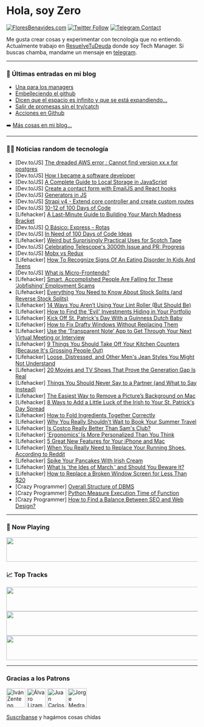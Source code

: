 # Hola, soy Zero

[![FloresBenavides.com](https://img.shields.io/website?down_message=oops&label=MiBlog&style=for-the-badge&up_message=online&url=https%3A%2F%2Ffloresbenavides.com)](https://floresbenavides.com) [![Twitter Follow](https://img.shields.io/twitter/follow/ZeroDragon?color=%231DA1F2&label=Follow&logo=twitter&logoColor=ffffff&style=for-the-badge)](https://twitter.com/zerodragon) [![Telegram Contact](https://img.shields.io/badge/escr%C3%ADbeme-ZeroDragon-%2326A5E4?style=for-the-badge&logo=telegram)](https://t.me/zerodragon)

Me gusta crear cosas y experimentar con tecnología que no entiendo.
Actualmente trabajo en [ResuelveTuDeuda](http://github.com/resuelve) donde soy Tech Manager.
Si buscas chamba, mandame un mensaje en [telegram](https://t.me/zerodragon).

---

### 📕 Últimas entradas en mi blog
<!-- BLOG-POST-LIST:START -->
- [Una para los managers](https://floresbenavides.com/una-para-los-managers/)
- [Embelleciendo el github](https://floresbenavides.com/embelleciendo-el-github/)
- [Dicen que el espacio es infinito y que se está expandiendo…](https://floresbenavides.com/dicen-que-el-espacio-es-infinito-y-que-se-esta-expandiendo/)
- [Salir de promesas sin el try/catch](https://floresbenavides.com/salir-de-promesas-sin-el-try-catch/)
- [Acciones en Github](https://floresbenavides.com/acciones-en-github/)
<!-- BLOG-POST-LIST:END -->

➡️ [Más cosas en mi blog...](https://floresbenavides.com)

---

### 👨‍💻 Noticias random de tecnología
<!-- TECH-POSTS:START -->
- [Dev.to/JS] [The dreaded AWS error : Cannot find version xx.x for postgres](https://dev.to/aws-builders/the-dreaded-aws-error-cannot-find-version-xxx-for-postgres-3gkp)
- [Dev.to/JS] [How I became a software developer](https://dev.to/jucian0/how-i-became-a-software-developer-30an)
- [Dev.to/JS] [A Complete Guide to Local Storage in JavaScript](https://dev.to/dboatenggg/complete-beginners-guide-to-local-storage-in-javascript-4e00)
- [Dev.to/JS] [Create a contact form with EmailJS and React hooks](https://dev.to/dantebhang/create-a-contact-form-with-emailjs-and-react-hooks-4imj)
- [Dev.to/JS] [Generators in JS](https://dev.to/zizdepski/generators-in-js-2h8h)
- [Dev.to/JS] [Strapi v4 - Extend core controller and create custom routes](https://dev.to/justinkarso/strapi-v4-extend-core-controller-and-create-custom-routes-18kc)
- [Dev.to/JS] [10-12 of 100 Days of Code](https://dev.to/nkemdev/10-12-of-100-days-of-code-4jkf)
- [Lifehacker] [A Last-Minute Guide to Building Your March Madness Bracket](https://lifehacker.com/a-last-minute-guide-to-building-your-march-madness-brac-1848663607)
- [Dev.to/JS] [O Básico: Express - Rotas](https://dev.to/gabrielhsilvestre/o-basico-express-rotas-4i70)
- [Dev.to/JS] [In Need of 100 Days of Code Ideas](https://dev.to/tmchuynh/in-need-of-100-days-of-code-ideas-4g81)
- [Lifehacker] [Weird but Surprisingly Practical Uses for Scotch Tape](https://lifehacker.com/weird-but-practical-ways-you-arent-using-scotch-tape-1848662336)
- [Dev.to/JS] [Celebrating Telescope&#39;s 3000th Issue and PR: Progress](https://dev.to/belokond/celebrating-telescopes-3000th-issue-and-pr-progress-3p27)
- [Dev.to/JS] [Mobx vs Redux](https://dev.to/hshoja/mobx-vs-redux-1nh4)
- [Lifehacker] [How To Recognize Signs Of An Eating Disorder In Kids And Teens](https://lifehacker.com/how-to-recognize-signs-of-an-eating-disorder-in-kids-an-1848651214)
- [Dev.to/JS] [What is Micro-Frontends?](https://dev.to/hshoja/what-is-micro-frontends-3end)
- [Lifehacker] [Smart, Accomplished People Are Falling for These ‘Jobfishing’ Employment Scams](https://lifehacker.com/smart-accomplished-people-are-falling-for-these-jobfi-1848661295)
- [Lifehacker] [Everything You Need to Know About Stock Splits &lpar;and Reverse Stock Splits&rpar;](https://lifehacker.com/everything-you-need-to-know-about-stock-splits-and-rev-1848661571)
- [Lifehacker] [14 Ways You Aren’t Using Your Lint Roller &lpar;But Should Be&rpar;](https://lifehacker.com/14-ways-you-aren-t-using-your-lint-roller-but-should-b-1848643708)
- [Lifehacker] [How to Find the &#39;Evil&#39; Investments Hiding in Your Portfolio](https://lifehacker.com/how-to-find-the-evil-investments-hiding-in-your-portfol-1848661271)
- [Lifehacker] [Kick Off St. Patrick&#39;s Day With a Guinness Dutch Baby](https://lifehacker.com/kick-off-st-patricks-day-with-a-guinness-dutch-baby-1848658965)
- [Lifehacker] [How to Fix Drafty Windows Without Replacing Them](https://lifehacker.com/how-to-fix-drafty-windows-without-replacing-them-1848653286)
- [Lifehacker] [Use the ‘Transparent Note’ App to Get Through Your Next Virtual Meeting or Interview](https://lifehacker.com/use-the-transparent-note-app-to-get-through-your-next-1848660749)
- [Lifehacker] [9 Things You Should Take Off Your Kitchen Counters &lpar;Because It&#39;s Grossing People Out&rpar;](https://lifehacker.com/9-things-you-should-take-off-your-kitchen-counters-bec-1848657160)
- [Lifehacker] [Loose, Distressed, and Other Men&#39;s Jean Styles You Might Not Understand](https://lifehacker.com/loose-distressed-and-other-mens-jean-styles-you-might-1848660578)
- [Lifehacker] [20 Movies and TV Shows That Prove the Generation Gap Is Real](https://lifehacker.com/20-movies-and-tv-shows-that-prove-the-generation-gap-is-1848654593)
- [Lifehacker] [Things You Should Never Say to a Partner &lpar;and What to Say Instead&rpar;](https://lifehacker.com/things-you-should-never-say-to-a-partner-and-what-to-s-1848655032)
- [Lifehacker] [The Easiest Way to Remove a Picture’s Background on Mac](https://lifehacker.com/the-easiest-way-to-remove-a-picture-s-background-on-mac-1848654661)
- [Lifehacker] [8 Ways to Add a Little Luck of the Irish to Your St. Patrick&#39;s Day Spread](https://lifehacker.com/8-ways-to-add-a-little-luck-of-the-irish-to-your-st-pa-1848657628)
- [Lifehacker] [How to Fold Ingredients Together Correctly](https://lifehacker.com/how-to-fold-ingredients-together-correctly-1848657034)
- [Lifehacker] [Why You Really Shouldn’t Wait to Book Your Summer Travel](https://lifehacker.com/why-you-really-shouldn-t-wait-to-book-your-summer-trave-1848656739)
- [Lifehacker] [Is Costco Really Better Than Sam&#39;s Club?](https://lifehacker.com/is-costco-really-better-than-sams-club-1848657162)
- [Lifehacker] [&#39;Ergonomics’ Is More Personalized Than You Think](https://lifehacker.com/ergonomics-is-more-personalized-than-you-think-1848655842)
- [Lifehacker] [5 Great New Features for Your iPhone and Mac](https://lifehacker.com/5-great-new-features-for-your-iphone-and-mac-1848656725)
- [Lifehacker] [When You Really Need to Replace Your Running Shoes, According to Reddit](https://lifehacker.com/when-you-really-need-to-replace-your-running-shoes-acc-1848654849)
- [Lifehacker] [Spike Your Pancakes With Irish Cream](https://lifehacker.com/spike-your-pancakes-with-irish-cream-1848656004)
- [Lifehacker] [What Is &#39;the Ides of March,&#39; and Should You Beware It?](https://lifehacker.com/what-is-the-ides-of-march-and-should-you-beware-it-1848656017)
- [Lifehacker] [How to Replace a Broken Window Screen for Less Than $20](https://lifehacker.com/how-to-replace-a-broken-window-screen-for-less-than-20-1848653405)
- [Crazy Programmer] [Overall Structure of DBMS](https://www.thecrazyprogrammer.com/2022/03/structure-of-dbms.html)
- [Crazy Programmer] [Python Measure Execution Time of Function](https://www.thecrazyprogrammer.com/2022/03/python-measure-execution-time.html)
- [Crazy Programmer] [How to Find a Balance Between SEO and Web Design?](https://www.thecrazyprogrammer.com/2022/03/how-to-find-a-balance-between-seo-and-web-design.html)<!-- TECH-POSTS:END -->

---

### 🎵 Now Playing
<a href="https://spotify-now-playing-dun.vercel.app/now-playing?open"><img src="https://spotify-now-playing-dun.vercel.app/now-playing" width="540" height="64"></a>

### 📈 Top Tracks
<a href="https://spotify-now-playing-dun.vercel.app/top-tracks?i=1&open"><img src="https://spotify-now-playing-dun.vercel.app/top-tracks?i=1" width="540" height="64"></a>
<a href="https://spotify-now-playing-dun.vercel.app/top-tracks?i=2&open"><img src="https://spotify-now-playing-dun.vercel.app/top-tracks?i=2" width="540" height="64"></a>
<a href="https://spotify-now-playing-dun.vercel.app/top-tracks?i=3&open"><img src="https://spotify-now-playing-dun.vercel.app/top-tracks?i=3" width="540" height="64"></a>

---

### Gracias a los Patrons
[<img src="https://avatars.githubusercontent.com/u/243380?v=4" alt="Iván Zenteno" width="50px">](https://github.com/k001) [<img src="https://avatars.githubusercontent.com/u/19955639?v=4" alt="Álvaro Lizama" width="50px">](https://github.com/alvarolizama) [<img src="https://avatars.githubusercontent.com/u/2718753?v=4" alt="Juan Carlos Ruiz" width="50px">](https://github.com/JuanCrg90) [<img src="https://avatars.githubusercontent.com/u/37025?v=4" alt="Jorge Medrano" width="50px">](https://github.com/h1pp1e) 

[Suscríbanse](https://www.patreon.com/zerodragon) y hagámos cosas chidas
